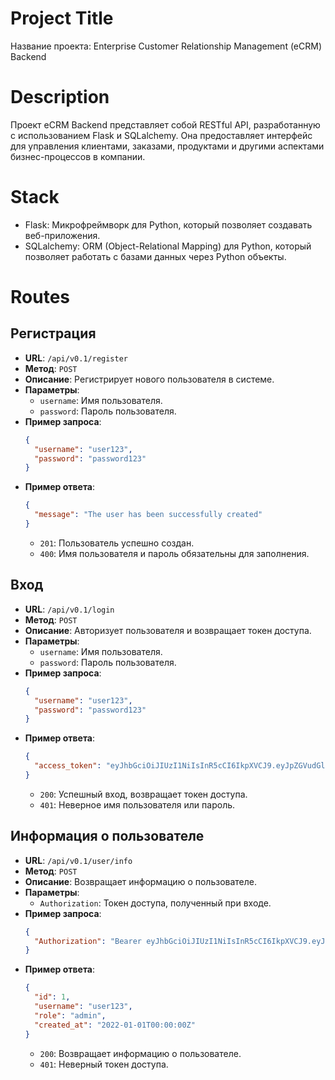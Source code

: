 # Project Title

Название проекта: Enterprise Customer Relationship Management (eCRM) Backend

# Description

Проект eCRM Backend представляет собой RESTful API, разработанную с использованием Flask и SQLalchemy. Она предоставляет интерфейс для управления клиентами, заказами, продуктами и другими аспектами бизнес-процессов в компании.

# Stack

- Flask: Микрофреймворк для Python, который позволяет создавать веб-приложения.
- SQLalchemy: ORM (Object-Relational Mapping) для Python, который позволяет работать с базами данных через Python объекты.

# Routes

## Регистрация

- **URL**: `/api/v0.1/register`
- **Метод**: `POST`
- **Описание**: Регистрирует нового пользователя в системе.
- **Параметры**:
  - `username`: Имя пользователя.
  - `password`: Пароль пользователя.
- **Пример запроса**:
  ```json
  {
    "username": "user123",
    "password": "password123"
  }
  ```
- **Пример ответа**:
  ```json
  {
    "message": "The user has been successfully created"
  }
  ```
  - `201`: Пользователь успешно создан.
  - `400`: Имя пользователя и пароль обязательны для заполнения.

## Вход

- **URL**: `/api/v0.1/login`
- **Метод**: `POST`
- **Описание**: Авторизует пользователя и возвращает токен доступа.
- **Параметры**:
  - `username`: Имя пользователя.
  - `password`: Пароль пользователя.
- **Пример запроса**:
  ```json
  {
    "username": "user123",
    "password": "password123"
  }
  ```
- **Пример ответа**:
  ```json
  {
    "access_token": "eyJhbGciOiJIUzI1NiIsInR5cCI6IkpXVCJ9.eyJpZGVudGl0eSI6MX0.sB5fSwVBxCf0_vGS4OSI7Ut9izIpD5Z5AxZd8d0sVzU"
  }
  ```
  - `200`: Успешный вход, возвращает токен доступа.
  - `401`: Неверное имя пользователя или пароль.

## Информация о пользователе

- **URL**: `/api/v0.1/user/info`
- **Метод**: `POST`
- **Описание**: Возвращает информацию о пользователе.
- **Параметры**:
  - `Authorization`: Токен доступа, полученный при входе.
- **Пример запроса**:
  ```json
  {
    "Authorization": "Bearer eyJhbGciOiJIUzI1NiIsInR5cCI6IkpXVCJ9.eyJpZGVudGl0eSI6MX0.sB5fSwVBxCf0_vGS4OSI7Ut9izIpD5Z5AxZd8d0sVzU"
  }
  ```
- **Пример ответа**:
  ```json
  {
    "id": 1,
    "username": "user123",
    "role": "admin",
    "created_at": "2022-01-01T00:00:00Z"
  }
  ```
  - `200`: Возвращает информацию о пользователе.
  - `401`: Неверный токен доступа.